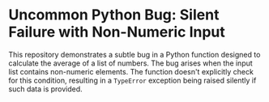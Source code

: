 # Uncommon Python Bug: Silent Failure with Non-Numeric Input

This repository demonstrates a subtle bug in a Python function designed to calculate the average of a list of numbers. The bug arises when the input list contains non-numeric elements. The function doesn't explicitly check for this condition, resulting in a `TypeError` exception being raised silently if such data is provided.